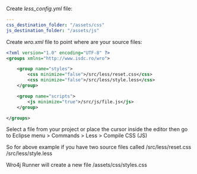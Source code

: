 
Create _less_config.yml_ file:

```yaml
---
css_destination_folder: "/assets/css"
js_destination_folder: "/assets/js"
```
Create _wro.xml_ file to point where are your source files:

```xml
<?xml version="1.0" encoding="UTF-8" ?>
<groups xmlns="http://www.isdc.ro/wro">

	<group name="styles">
		<css minimize="false">/src/less/reset.css</css>
		<css minimize="false">/src/less/style.less</css>
	</group>

	<group name="scripts">
		<js minimize="true">/src/js/file.js</js>
	</group>

</groups>
```

Select a file from your project or place the cursor inside the editor then go to Eclipse menu > Commands > Less > Compile CSS (JS)

So for above example if you have two source files called
/src/less/reset.css
/src/less/style.less

Wro4j Runner will create a new file
/assets/css/styles.css